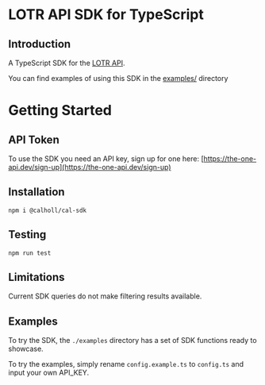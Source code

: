 # LOTR API SDK for TypeScript

## Introduction

A TypeScript SDK for the [LOTR API](https://the-one-api.dev/).

You can find examples of using this SDK in the [examples/](examples/) directory

# Getting Started

## API Token

To use the SDK you need an API key, sign up for one here: [https://the-one-api.dev/sign-up](https://the-one-api.dev/sign-up)

## Installation

```
npm i @calholl/cal-sdk
```

## Testing

```
npm run test
```

## Limitations

Current SDK queries do not make filtering results available.

## Examples

To try the SDK, the `./examples` directory has a set of SDK functions ready to showcase.

To try the examples, simply rename `config.example.ts` to `config.ts` and input your own API_KEY.
